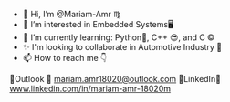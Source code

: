 - 👋 Hi, I’m @Mariam-Amr ♍
- 👀 I’m interested in Embedded Systems🖥️
- 🌱 I’m currently learning: Python🐍, C++ 😎, and C ©️
- ✨ I'm looking to collaborate in Automotive Industry 🚗
- 📫 How to reach me 👇

 🔗Outlook 🔗 mariam.amr18020@outlook.com
 🔗LinkedIn🔗 www.linkedin.com/in/mariam-amr-18020m
<!---
Mariam-Amr/Mariam-Amr is a ✨ special ✨ repository because its `README.md` (this file) appears on your GitHub profile.
You can click the Preview link to take a look at your changes.
--->
